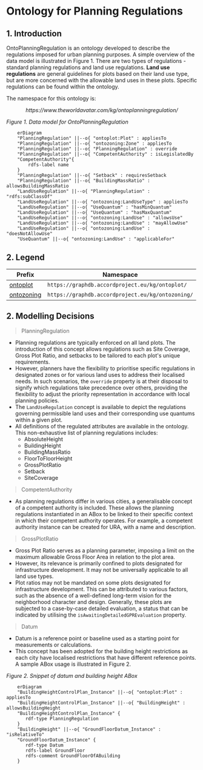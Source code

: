 # Ontology for Planning Regulations
## 1. Introduction
OntoPlanningRegulation is an ontology developed to describe the regulations imposed for urban planning purposes. A simple overview of the data model is illustrated in Figure 1. There are two types of regulations - standard planning regulations and land use regulations. **Land use regulations** are general guidelines for plots based on their land use type, but are more concerned with the allowable land uses in these plots. Specific regulations can be found within the ontology.

The namespace for this ontology is:

<p align="center"><i>https://www.theworldavatar.com/kg/ontoplanningregulation/</i></p>


*Figure 1. Data model for OntoPlanningRegulation*
```mermaid
    erDiagram 
    "PlanningRegulation" ||--o{ "ontoplot:Plot" : appliesTo
    "PlanningRegulation" ||--o{ "ontozoning:Zone" : appliesTo
    "PlanningRegulation" ||--o{ "PlanningRegulation" : override
    "PlanningRegulation" ||--o{ "CompetentAuthority" : isLegislatedBy
    "CompetentAuthority"{
        rdfs-label name
    }
    "PlanningRegulation" ||--o{ "Setback" : requiresSetback
    "PlanningRegulation" ||--o{ "BuildingMassRatio" : allowsBuildingMassRatio
    "LandUseRegulation" ||--o{ "PlanningRegulation" : "rdfs:subClassOf"
    "LandUseRegulation" ||--o{ "ontozoning:LandUseType" : appliesTo
    "LandUseRegulation" ||--o{ "UseQuantum" : "hasMinQuantum"
    "LandUseRegulation" ||--o{ "UseQuantum" : "hasMaxQuantum"
    "LandUseRegulation" ||--o{ "ontozoning:LandUse" : "allowsUse"
    "LandUseRegulation" ||--o{ "ontozoning:LandUse" : "mayAllowUse"
    "LandUseRegulation" ||--o{ "ontozoning:LandUse" : "doesNotAllowUse"
    "UseQuantum" ||--o{ "ontozoning:LandUse" : "applicableFor"
```

## 2. Legend
Prefix | Namespace
--- | ---
[ontoplot](https://github.com/ogcincubator/cityrdf/examples/ontoplot) | `https://graphdb.accordproject.eu/kg/ontoplot/`
[ontozoning](https://github.com/ogcincubator/cityrdf/examples/ontozoning) | `https://graphdb.accordproject.eu/kg/ontozoning/`

## 2. Modelling Decisions
>PlanningRegulation

- Planning regulations are typically enforced on all land plots. The introduction of this concept allows regulations such as Site Coverage, Gross Plot Ratio, and setbacks to be tailored to each plot's unique requirements.
- However, planners have the flexibility to prioritise specific regulations in designated zones or for various land uses to address their localised needs. In such scenarios, the `override` property is at their disposal to signify which regulations take precedence over others, providing the flexibility to adjust the priority representation in accordance with local planning policies.
- The `LandUseRegulation` concept is available to depict the regulations governing permissible land uses and their corresponding use quantums within a given plot.
- All definitions of the regulated attributes are available in the ontology. This non-exhaustive list of planning regulations includes:
    - AbsoluteHeight
    - BuildingHeight
    - BuildingMassRatio
    - FloorToFloorHeight 
    - GrossPlotRatio
    - Setback
    - SiteCoverage

>CompetentAuthority

- As planning regulations differ in various cities, a generalisable concept of a competent authority is included. These allows the planning regulations instantiated in an ABox to be linked to their specific context in which their competent authority operates. For example, a competent authority instance can be created for URA, with a name and description.

>GrossPlotRatio

- Gross Plot Ratio serves as a planning parameter, imposing a limit on the maximum allowable Gross Floor Area in relation to the plot area.
- However, its relevance is primarily confined to plots designated for infrastructure development. It may not be universally applicable to all land use types.
- Plot ratios may not be mandated on some plots designated for infrastructure development. This can be attributed to various factors, such as the absence of a well-defined long-term vision for the neighborhood character and design. Generally, these plots are subjected to a case-by-case detailed evaluation, a status that can be indicated by utilising the `isAwaitingDetailedGPREvaluation` property.

>Datum

- Datum is a reference point or baseline used as a starting point for measurements or calculations.
- This concept has been adopted for the building height restrictions as each city have localised restrictions that have different reference points. A sample ABox usage is illustrated in Figure 2.

*Figure 2. Snippet of datum and building height ABox*
```mermaid
    erDiagram 
    "BuildingHeightControlPlan_Instance" ||--o{ "ontoplot:Plot" : appliesTo
    "BuildingHeightControlPlan_Instance" ||--o{ "BuildingHeight" : allowsBuildingHeight
    "BuildingHeightControlPlan_Instance" {
       rdf-type PlanningRegulation
    }
    "BuildingHeight" ||--o{ "GroundFloorDatum_Instance" : "isRelativeTo"
    "GroundFloorDatum_Instance" {
       rdf-type Datum
       rdfs-label GroundFloor
       rdfs-comment GroundFloorOfABuilding 
    }
```